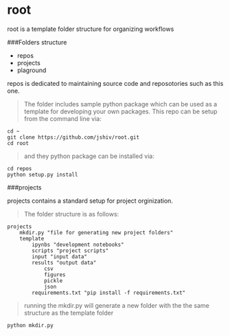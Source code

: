 # root

root is a template folder structure for organizing workflows 

###Folders structure
  - repos
  - projects
  - plaground


repos is dedicated to maintaining source code and reposotories such as this one. 
>The folder includes sample python package which can be used as a template for developing your own packages. This repo can be setup from the command line via:
```
cd ~
git clone https://github.com/jshiv/root.git
cd root
```
>and they python package can be installed via:
```
cd repos
python setup.py install
```

###projects

projects contains a standard setup for project orginization.

>The folder structure is as follows:

    projects
        mkdir.py "file for generating new project folders"
        template
            ipynbs "development notebooks"
            scripts "project scripts"
            input "input data"
            results "output data"
                csv
                figures 
                pickle
                json
            requirements.txt "pip install -f requirements.txt"
>running the mkdir.py will generate a new folder with the the same structure as the template folder
```
python mkdir.py
```
